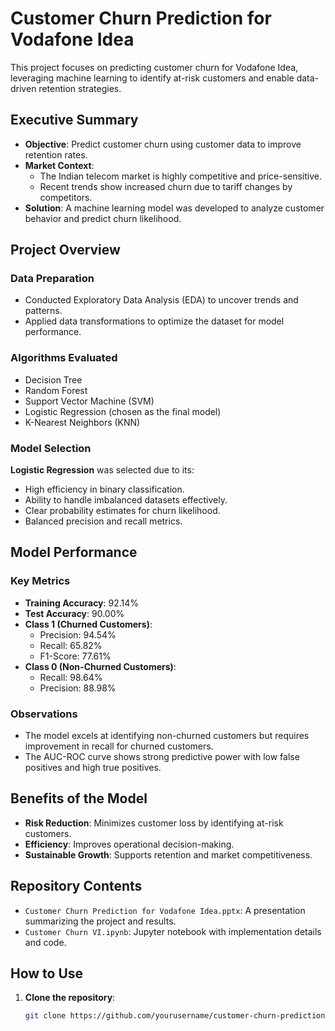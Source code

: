 # Customer Churn Prediction for Vodafone Idea

This project focuses on predicting customer churn for Vodafone Idea, leveraging machine learning to identify at-risk customers and enable data-driven retention strategies.

## Executive Summary

- **Objective**: Predict customer churn using customer data to improve retention rates.
- **Market Context**: 
  - The Indian telecom market is highly competitive and price-sensitive.
  - Recent trends show increased churn due to tariff changes by competitors.
- **Solution**: A machine learning model was developed to analyze customer behavior and predict churn likelihood.

## Project Overview

### Data Preparation
- Conducted Exploratory Data Analysis (EDA) to uncover trends and patterns.
- Applied data transformations to optimize the dataset for model performance.

### Algorithms Evaluated
- Decision Tree
- Random Forest
- Support Vector Machine (SVM)
- Logistic Regression (chosen as the final model)
- K-Nearest Neighbors (KNN)

### Model Selection
**Logistic Regression** was selected due to its:
- High efficiency in binary classification.
- Ability to handle imbalanced datasets effectively.
- Clear probability estimates for churn likelihood.
- Balanced precision and recall metrics.

## Model Performance

### Key Metrics
- **Training Accuracy**: 92.14%
- **Test Accuracy**: 90.00%
- **Class 1 (Churned Customers)**:
  - Precision: 94.54%
  - Recall: 65.82%
  - F1-Score: 77.61%
- **Class 0 (Non-Churned Customers)**:
  - Recall: 98.64%
  - Precision: 88.98%

### Observations
- The model excels at identifying non-churned customers but requires improvement in recall for churned customers.
- The AUC-ROC curve shows strong predictive power with low false positives and high true positives.

## Benefits of the Model
- **Risk Reduction**: Minimizes customer loss by identifying at-risk customers.
- **Efficiency**: Improves operational decision-making.
- **Sustainable Growth**: Supports retention and market competitiveness.

## Repository Contents
- `Customer Churn Prediction for Vodafone Idea.pptx`: A presentation summarizing the project and results.
- `Customer Churn VI.ipynb`: Jupyter notebook with implementation details and code.

## How to Use

1. **Clone the repository**:
   ```bash
   git clone https://github.com/yourusername/customer-churn-prediction.git
